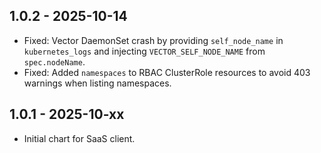 ## 1.0.2 - 2025-10-14

- Fixed: Vector DaemonSet crash by providing `self_node_name` in `kubernetes_logs` and injecting `VECTOR_SELF_NODE_NAME` from `spec.nodeName`.
- Fixed: Added `namespaces` to RBAC ClusterRole resources to avoid 403 warnings when listing namespaces.

## 1.0.1 - 2025-10-xx

- Initial chart for SaaS client.


